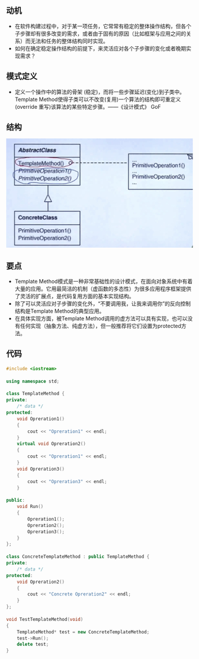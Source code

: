 ## 动机
* 在软件构建过程中，对于某一项任务，它常常有稳定的整体操作结构，但各个子步骤却有很多改变的需求，或者由于固有的原因（比如框架与应用之间的关系）而无法和任务的整体结构同时实现。
* 如何在确定稳定操作结构的前提下，来灵活应对各个子步骤的变化或者晚期实现需求？

## 模式定义
* 定义一个操作中的算法的骨架 (稳定)，而将一些步骤延迟(变化)到子类中。 Template Method使得子类可以不改变(复用)一个算法的结构即可重定义(override 重写)该算法的某些特定步骤。——《设计模式》 GoF 

## 结构
![在这里插入图片描述](./pics/%E6%A8%A1%E6%9D%BF%E6%96%B9%E6%B3%95.jpeg)

## 要点
* Template Method模式是一种非常基础性的设计模式，在面向对象系统中有着大量的应用。它用最简洁的机制（虚函数的多态性）为很多应用程序框架提供了灵活的扩展点，是代码复用方面的基本实现结构。
* 除了可以灵活应对子步骤的变化外，“不要调用我，让我来调用你”的反向控制结构是Template Method的典型应用。
* 在具体实现方面，被Template Method调用的虚方法可以具有实现，也可以没有任何实现（抽象方法、纯虚方法），但一般推荐将它们设置为protected方法。

## 代码
```cpp
#include <iostream>

using namespace std;

class TemplateMethod {
private:
    /* data */
protected:
    void Opreration1()
    {
        cout << "Opreration1" << endl;
    }
    virtual void Opreration2()
    {
        cout << "Opreration1" << endl;
    }
    void Opreration3()
    {
        cout << "Opreration3" << endl;
    }

public:
    void Run()
    {
        Opreration1();
        Opreration2();
        Opreration3();
    }
};

class ConcreteTemplateMethod : public TemplateMethod {
private:
    /* data */
protected:
    void Opreration2()
    {
        cout << "Concrete Opreration2" << endl;
    }
};

void TestTemplateMethod(void)
{
    TemplateMethod* test = new ConcreteTemplateMethod;
    test->Run();
    delete test;
}
```

